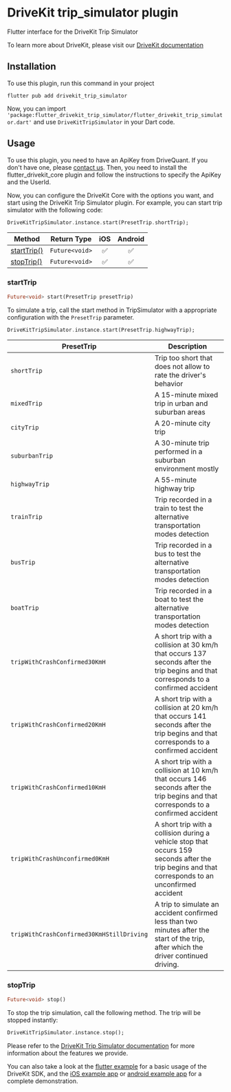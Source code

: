 # DriveKit trip_simulator plugin

Flutter interface for the DriveKit Trip Simulator

To learn more about DriveKit, please visit our [DriveKit documentation](https://docs.drivequant.com/)

## Installation

To use this plugin, run this command in your project

```
flutter pub add drivekit_trip_simulator
```

Now, you can import `'package:flutter_drivekit_trip_simulator/flutter_drivekit_trip_simulator.dart'` and use `DriveKitTripSimulator` in your Dart code.

## Usage

To use this plugin, you need to have an ApiKey from DriveQuant. If you don't have one, please [contact us](https://info.drivequant.com/contact/).
Then, you need to install the flutter_drivekit_core plugin and follow the instructions to specify the ApiKey and the UserId.

Now, you can configure the DriveKit Core with the options you want, and start using the DriveKit Trip Simulator plugin. For example, you can start trip simulator with the following code:

```dart
DriveKitTripSimulator.instance.start(PresetTrip.shortTrip);
```

| Method                    | Return Type    | iOS | Android |
| ------------------------- | -------------- | :-: | :-----: |
| [startTrip()](#starttrip) | `Future<void>` | ✅  |   ✅    |
| [stopTrip()](#stoptrip)   | `Future<void>` | ✅  |   ✅    |

### startTrip

```dart
Future<void> start(PresetTrip presetTrip)
```

To simulate a trip, call the start method in TripSimulator with a appropriate configuration with the `PresetTrip` parameter.

```dart
DriveKitTripSimulator.instance.start(PresetTrip.highwayTrip);
```

| PresetTrip                                  | Description
| ------------------------------------------- | ---------------------- |
| `shortTrip`                                 |  Trip too short that does not allow to rate the driver's behavior |
| `mixedTrip`                                 |  A 15-minute mixed trip in urban and suburban areas |
| `cityTrip`                                  |  A 20-minute city trip |
| `suburbanTrip`                              |  A 30-minute trip performed in a suburban environment mostly |
| `highwayTrip`                               |  A 55-minute highway trip |
| `trainTrip`                                 |  Trip recorded in a train to test the alternative transportation modes detection |
| `busTrip`                                   |  Trip recorded in a bus to test the alternative transportation modes detection |
| `boatTrip`                                  |  Trip recorded in a boat to test the alternative transportation modes detection |
| `tripWithCrashConfirmed30KmH`               |  A short trip with a collision at 30 km/h that occurs 137 seconds after the trip begins and that corresponds to a confirmed accident |
| `tripWithCrashConfirmed20KmH`              | A short trip with a collision at 20 km/h that occurs 141 seconds after the trip begins and that corresponds to a confirmed accident |
| `tripWithCrashConfirmed10KmH`             | A short trip with a collision at 10 km/h that occurs 146 seconds after the trip begins and that corresponds to a confirmed accident |
| `tripWithCrashUnconfirmed0KmH`            | A short trip with a collision during a vehicle stop that occurs 159 seconds after the trip begins and that corresponds to an unconfirmed accident |
| `tripWithCrashConfirmed30KmHStillDriving` | A trip to simulate an accident confirmed less than two minutes after the start of the trip, after which the driver continued driving. |



### stopTrip

```dart
Future<void> stop()
```

To stop the trip simulation, call the following method. The trip will be stopped instantly:

```dart
DriveKitTripSimulator.instance.stop();
```


Please refer to the [DriveKit Trip Simulator documentation](https://docs.drivequant.com/trip-analysis/trip-simulator) for more information about the features we provide.

You can also take a look at the [flutter example](https://github.com/DriveQuantPublic/flutter-drivekit/tree/main/packages/drivekit_core/flutter_drivekit_core/example) for a basic usage of the DriveKit SDK, and the [iOS example app](https://github.com/DriveQuantPublic/drivekit-quickstart-ios) or [android example app](https://github.com/DriveQuantPublic/drivekit-quickstart-android) for a complete demonstration.
